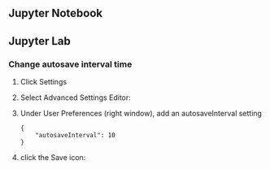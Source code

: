 ## Jupyter Notebook

## Jupyter Lab

### Change autosave interval time

1. Click Settings
2. Select Advanced Settings Editor:
3. Under User Preferences (right window), add an autosaveInterval setting
    ```
    {
        "autosaveInterval": 10
    }
    ```

4. click the Save icon: